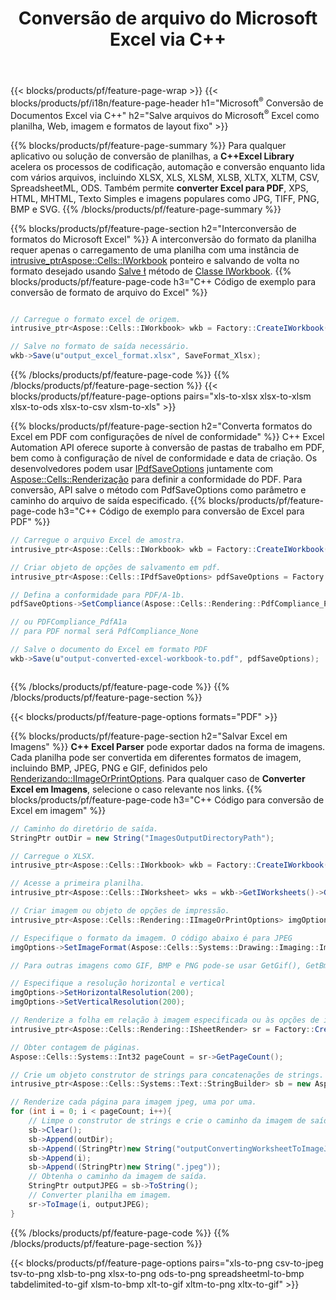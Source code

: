 ﻿---
title: Conversão de arquivo do Microsoft Excel via C++ 
url: /pt/cpp/conversion/
description: Converta Excel XLS, XLSX, ODS, CSV para PDF, XPS, HTML, JPEG e outros formatos com apenas algumas linhas de código C++.
---
{{< blocks/products/pf/feature-page-wrap >}}
{{< blocks/products/pf/i18n/feature-page-header h1="Microsoft<sup>&reg;</sup> Conversão de Documentos Excel via C++" h2="Salve arquivos do Microsoft<sup>&reg;</sup> Excel como planilha, Web, imagem e formatos de layout fixo" >}}

{{% blocks/products/pf/feature-page-summary %}}
Para qualquer aplicativo ou solução de conversão de planilhas, a **C++Excel Library** acelera os processos de codificação, automação e conversão enquanto lida com vários arquivos, incluindo XLSX, XLS, XLSM, XLSB, XLTX, XLTM, CSV, SpreadsheetML, ODS. Também permite **converter Excel para PDF**, XPS, HTML, MHTML, Texto Simples e imagens populares como JPG, TIFF, PNG, BMP e SVG.
{{% /blocks/products/pf/feature-page-summary %}}

{{% blocks/products/pf/feature-page-section h2="Interconversão de formatos do Microsoft Excel" %}}
A interconversão do formato da planilha requer apenas o carregamento de uma planilha com uma instância de [ intrusive_ptr<Aspose::Cells::IWorkbook>](https://apireference.aspose.com/cells/cpp/class/aspose.cells.i_workbook) ponteiro e salvando de volta no formato desejado usando [Salve ](https://apireference.aspose.com/cells/cpp/class/aspose.cells.i_workbook#a9460f52a2dec8f4bf623a4905167d997) método de [Classe IWorkbook](https://apireference.aspose.com/cells/cpp/class/aspose.cells.i_workbook).
{{% blocks/products/pf/feature-page-code h3="C++ Código de exemplo para conversão de formato de arquivo do Excel" %}}

```cs

// Carregue o formato excel de origem.
intrusive_ptr<Aspose::Cells::IWorkbook> wkb = Factory::CreateIWorkbook(u"src_excel_file.xls");

// Salve no formato de saída necessário.
wkb->Save(u"output_excel_format.xlsx", SaveFormat_Xlsx);


```
{{% /blocks/products/pf/feature-page-code %}}
{{% /blocks/products/pf/feature-page-section %}}
{{< blocks/products/pf/feature-page-options pairs="xls-to-xlsx xlsx-to-xlsm xlsx-to-ods xlsx-to-csv xlsm-to-xls" >}}


{{% blocks/products/pf/feature-page-section h2="Converta formatos do Excel em PDF com configurações de nível de conformidade" %}}
C++ Excel Automation API oferece suporte à conversão de pastas de trabalho em PDF, bem como à configuração de nível de conformidade e data de criação. Os desenvolvedores podem usar [IPdfSaveOptions](https://apireference.aspose.com/cells/cpp/class/aspose.cells.i_pdf_save_options) juntamente com [Aspose::Cells::Renderização](https://apireference.aspose.com/cells/cpp/namespace/aspose.cells.rendering) para definir a conformidade do PDF. Para conversão, API salve o método com PdfSaveOptions como parâmetro e caminho do arquivo de saída especificado. 
{{% blocks/products/pf/feature-page-code h3="C++ Código de exemplo para conversão de Excel para PDF" %}}

```cs
// Carregue o arquivo Excel de amostra.
intrusive_ptr<Aspose::Cells::IWorkbook> wkb = Factory::CreateIWorkbook(u"sample-convert-excel-to.pdf");

// Criar objeto de opções de salvamento em pdf.
intrusive_ptr<Aspose::Cells::IPdfSaveOptions> pdfSaveOptions = Factory::CreateIPdfSaveOptions();

// Defina a conformidade para PDF/A-1b.
pdfSaveOptions->SetCompliance(Aspose::Cells::Rendering::PdfCompliance_PdfA1b);

// ou PDFCompliance_PdfA1a 
// para PDF normal será PdfCompliance_None

// Salve o documento do Excel em formato PDF
wkb->Save(u"output-converted-excel-workbook-to.pdf", pdfSaveOptions);



```
{{% /blocks/products/pf/feature-page-code %}}
{{% /blocks/products/pf/feature-page-section %}}

{{< blocks/products/pf/feature-page-options formats="PDF" >}}

{{% blocks/products/pf/feature-page-section h2="Salvar Excel em Imagens" %}}
**C++ Excel Parser** pode exportar dados na forma de imagens. Cada planilha pode ser convertida em diferentes formatos de imagem, incluindo BMP, JPEG, PNG e GIF, definidos pelo [Renderizando::IImageOrPrintOptions](https://apireference.aspose.com/cells/cpp/class/aspose.cells.rendering.i_image_or_print_options). Para qualquer caso de **Converter Excel em Imagens**, selecione o caso relevante nos links.
{{% blocks/products/pf/feature-page-code h3="C++ Código para conversão de Excel em imagem" %}}

```cs
// Caminho do diretório de saída.
StringPtr outDir = new String("ImagesOutputDirectoryPath");

// Carregue o XLSX.
intrusive_ptr<Aspose::Cells::IWorkbook> wkb = Factory::CreateIWorkbook(u"source-excel-file.xlsx");

// Acesse a primeira planilha.
intrusive_ptr<Aspose::Cells::IWorksheet> wks = wkb->GetIWorksheets()->GetObjectByIndex(0);

// Criar imagem ou objeto de opções de impressão.
intrusive_ptr<Aspose::Cells::Rendering::IImageOrPrintOptions> imgOptions = Factory::CreateIImageOrPrintOptions();

// Especifique o formato da imagem. O código abaixo é para JPEG
imgOptions->SetImageFormat(Aspose::Cells::Systems::Drawing::Imaging::ImageFormat::GetJpeg());

// Para outras imagens como GIF, BMP e PNG pode-se usar GetGif(), GetBmp() e GetPng() respectivamente 

// Especifique a resolução horizontal e vertical
imgOptions->SetHorizontalResolution(200);
imgOptions->SetVerticalResolution(200);

// Renderize a folha em relação à imagem especificada ou às opções de impressão.
intrusive_ptr<Aspose::Cells::Rendering::ISheetRender> sr = Factory::CreateISheetRender(wks, imgOptions);

// Obter contagem de páginas.
Aspose::Cells::Systems::Int32 pageCount = sr->GetPageCount();

// Crie um objeto construtor de strings para concatenações de strings.
intrusive_ptr<Aspose::Cells::Systems::Text::StringBuilder> sb = new Aspose::Cells::Systems::Text::StringBuilder();

// Renderize cada página para imagem jpeg, uma por uma.
for (int i = 0; i < pageCount; i++){
	// Limpe o construtor de strings e crie o caminho da imagem de saída com concatenações de strings.
	sb->Clear();
	sb->Append(outDir);
	sb->Append((StringPtr)new String("outputConvertingWorksheetToImageJPEG_"));
	sb->Append(i);
	sb->Append((StringPtr)new String(".jpeg"));
	// Obtenha o caminho da imagem de saída.
	StringPtr outputJPEG = sb->ToString();
	// Converter planilha em imagem.
	sr->ToImage(i, outputJPEG);
}

```
{{% /blocks/products/pf/feature-page-code %}}
{{% /blocks/products/pf/feature-page-section %}}

{{< blocks/products/pf/feature-page-options pairs="xls-to-png csv-to-jpeg tsv-to-png xlsb-to-png xlsx-to-png ods-to-png spreadsheetml-to-bmp tabdelimited-to-gif xlsm-to-bmp xlt-to-gif xltm-to-png xltx-to-gif" >}}